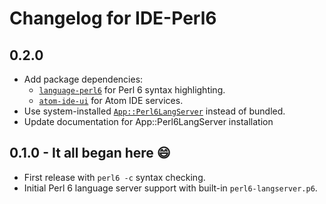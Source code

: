 # Changelog for IDE-Perl6

## 0.2.0
- Add package dependencies:
  - [`language-perl6`](https://atom.io/packages/language-perl6) for Perl 6
  syntax highlighting.
  - [`atom-ide-ui`](https://atom.io/packages/atom-ide-ui) for Atom IDE services.
- Use system-installed  [`App::Perl6LangServer`](
https://modules.perl6.org/dist/App::Perl6LangServer:cpan:AZAWAWI) instead of bundled.
- Update documentation for App::Perl6LangServer installation

## 0.1.0 - It all began here :smile:
- First release with `perl6 -c` syntax checking.
- Initial Perl 6 language server support with built-in `perl6-langserver.p6`.
